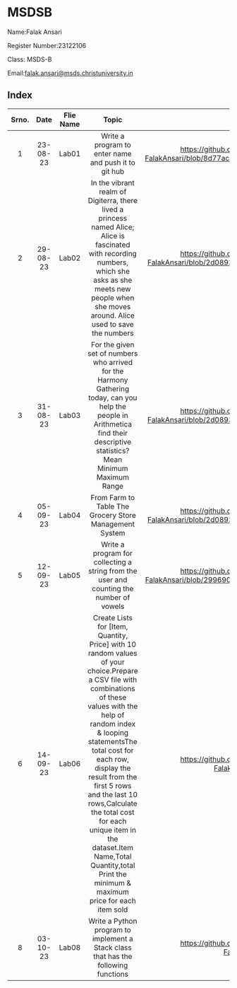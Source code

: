 # MSDSB 


Name:Falak Ansari

Register Number:23122106

Class: MSDS-B

Email:falak.ansari@msds.christuniversity.in

## Index
|Srno.|Date|Flie Name|Topic|Link|
|:------:|:------:|:------:|:------:|:------:|
|1|23-08-23|Lab01|Write a program to enter name and push it to git hub|https://github.com/falak105/MScDSB-MSD171-23122106-FalakAnsari/blob/8d77ac0b755b1474eb5103a0ec01ff7e204c334b/Lab01.ipynb|
|2|29-08-23|Lab02|In the vibrant realm of Digiterra, there lived a princess named Alice; Alice is fascinated with recording numbers, which she asks as she meets new people when she moves around. Alice used to save the numbers|https://github.com/falak105/MScDSB-MSD171-23122106-FalakAnsari/blob/2d08930ccaede720b9bbcfb838bfaa41550ff4bb/Lab02.ipynb|
|3|31-08-23|Lab03|For the given set of numbers who arrived for the Harmony Gathering today, can you help the people in Arithmetica find their descriptive statistics?Mean Minimum Maximum Range|https://github.com/falak105/MScDSB-MSD171-23122106-FalakAnsari/blob/2d08930ccaede720b9bbcfb838bfaa41550ff4bb/Lab03.ipynb|
|4|05-09-23|Lab04|From Farm to Table The Grocery Store Management System|https://github.com/falak105/MScDSB-MSD171-23122106-FalakAnsari/blob/2d08930ccaede720b9bbcfb838bfaa41550ff4bb/Lab04.ipynb|
|5|12-09-23|Lab05|Write a program for collecting a string from the user and counting the number of vowels|https://github.com/falak105/MScDSB-MSD171-23122106-FalakAnsari/blob/2996908ce2a9ac96c858c0e89d18c7f9c947ef06/Lab05.ipynb|
|6|14-09-23|Lab06|Create Lists for [Item, Quantity, Price] with 10 random values of your choice.Prepare a CSV file with combinations of these values with the help of random index & looping statementsThe total cost for each row, display the result from the first 5 rows and the last 10 rows,Calculate the total cost for each unique item in the dataset.Item Name,Total Quantity,total Print the minimum & maximum price for each item sold|https://github.com/falak105/MScDSB-MSD171-23122106-FalakAnsari/blob/main/Lab6/Lab06.ipynb|
|8|03-10-23|Lab08|Write a Python program to implement a Stack class that has the following functions|https://github.com/falak105/MScDSB-MSD171-23122106-FalakAnsari/blob/main/Lab08.ipynb|